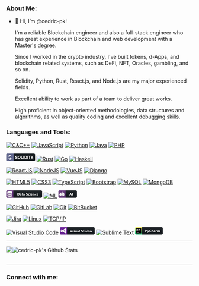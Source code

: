 ### About Me:

- 👋 Hi, I’m @cedric-pk!

  I'm a reliable Blockchain engineer and also a full-stack engineer who has great experience in Blockchain and web development with a Master's degree.

  Since I worked in the crypto industry, I've built tokens, d-Apps, and blockchain related systems, such as DeFi, NFT, Oracles, gambling, and so on.

  Solidity, Python, Rust, React.js, and Node.js are my major experienced fields.

  Excellent ability to work as part of a team to deliver great works. 
  
  High proficient in object-oriented methodologies, data structures and algorithms, as well as quality coding and excellent debugging skills.
  
### Languages and Tools:

[![C&C++](https://img.shields.io/badge/-C%20&%20C++-659ad2?style=flat&logo=c%2B%2B&logoColor=ffffff&link=https://github.com/cedric-pk/)](https://github.com/cedric-pk/)
[![JavaScript](https://img.shields.io/badge/-JavaScript-black?style=flat&logo=javascript&link=https://github.com/cedric-pk/)](https://github.com/cedric-pk/)
[![Python](https://img.shields.io/badge/-Python-black?style=flat&logo=python&link=https://github.com/cedric-pk/)](https://github.com/cedric-pk/)
[![Java](https://img.shields.io/badge/Java-orange?style=flat&logo=java&logoColor=white&link=https://github.com/cedric-pk/)](https://github.com/cedric-pk/)
[![PHP](https://img.shields.io/badge/-PHP-777BB4?style=flat&logo=php&link=https://github.com/cedric-pk/)](https://github.com/cedric-pk/)

[![Solidity](https://github.com/cedric-pk/cedric-pk/blob/main/solidity.png)](https://github.com/cedric-pk/)
[![Rust](https://img.shields.io/badge/Rust-black?style=flat&logo=rust&logoColor=white&link=https://github.com/cedric-pk/)](https://github.com/cedric-pk/)
[![Go](https://img.shields.io/badge/-Go-00ADD8?style=flat&logo=go&logoColor=white&link=https://github.com/cedric-pk/)](https://github.com/cedric-pk/)
[![Haskell](https://img.shields.io/badge/-Haskell-5D4F85?style=flat&logo=haskell&logoColor=white&link=https://github.com/cedric-pk/)](https://github.com/cedric-pk/)

[![ReactJS](https://img.shields.io/badge/-ReactJS-61DAFB?style=flat&logo=react&logoColor=white&link=https://github.com/cedric-pk/)](https://github.com/cedric-pk/) 
[![NodeJS](https://img.shields.io/badge/-Node.js-181717?style=flat&logo=nodedotjs&logoColor=white&link=https://github.com/cedric-pk/)](https://github.com/cedric-pk/) 
[![VueJS](https://img.shields.io/badge/VueJS-41B883??style=flat&logo=vue.js&logoColor=white&link=https://github.com/cedric-pk/)](https://github.com/cedric-pk/) 
[![Django](https://img.shields.io/badge/-django-black?style=flat&logo=django)](https://github.com/cedric-pk/)

[![HTML5](https://img.shields.io/badge/-HTML5-E34F26?style=flat&logo=html5&logoColor=white&link=https://github.com/cedric-pk/)](https://github.com/cedric-pk/) 
[![CSS3](https://img.shields.io/badge/-CSS3-1572B6?style=flat&logo=css3&link=https://github.com/cedric-pk/)](https://github.com/cedric-pk/) 
[![TypeScript](https://img.shields.io/badge/TypeScript-black?style=flat&logo=typescript&link=https://github.com/cedric-pk/)](https://github.com/cedric-pk/)
[![Bootstrap](https://img.shields.io/badge/-Bootstrap-563D7C?style=flat&logo=bootstrap&link=https://github.com/cedric-pk/)](https://github.com/cedric-pk/)
[![MySQL](https://img.shields.io/badge/-MySQL-black?style=flat&logo=mysql&link=https://github.com/cedric-pk/)](https://github.com/cedric-pk/)
[![MongoDB](https://img.shields.io/badge/-MongoDB-DDE072?style=flat&logo=mongodb&link=https://github.com/cedric-pk/)](https://github.com/cedric-pk/)

[![DataScience](https://github.com/SvenCelin/SvenCelin/blob/master/Badges/datascience.png)](https://github.com/cedric-pk/)
[![ML](https://img.shields.io/badge/-Machine%20Learning-102230?style=flat)](https://github.com/cedric-pk/)
[![AI](https://github.com/SvenCelin/SvenCelin/blob/master/Badges/ai.png)](https://github.com/cedric-pk/)

[![GitHub](https://img.shields.io/badge/-GitHub-181717?style=flat&logo=github&link=https://github.com/cedric-pk/)](https://github.com/cedric-pk/)
[![GitLab](https://img.shields.io/badge/-GitLab-FCA121?style=flat&logo=gitlab&link=https://github.com/cedric-pk/)](https://github.com/cedric-pk/)
[![Git](https://img.shields.io/badge/-Git-black?style=flat&logo=git&link=https://github.com/cedric-pk/)](https://github.com/cedric-pk/) 
[![BitBucket](https://img.shields.io/badge/Bitbucket-330F63?style=flat&logo=bitbucket&link=https://github.com/cedric-pk/)](https://github.com/cedric-pk/)

[![Jira](https://img.shields.io/badge/-Jira-222222?style=flat&logo=jira-software&logoColor=white&logoColor=0052CC)](https://github.com/cedric-pk/)
[![Linux](https://img.shields.io/badge/-Linux-222222?style=flat&logo=linux&logoColor=FCC624)](https://github.com/cedric-pk/)
[![TCP/IP](https://img.shields.io/badge/-TCP/IP-222222?style=flat&logo=cisco&logoColor=white)](https://github.com/cedric-pk/)

[![Visual Studio Code](https://img.shields.io/badge/-VSCode-444444?style=flat&logo=visual-studio-code&logoColor=007ACC)](https://github.com/cedric-pk/)
[![Visual Studio](https://github.com/SvenCelin/SvenCelin/blob/master/Badges/visualstudio.png)](https://github.com/cedric-pk/)
[![Sublime Text](http://img.shields.io/badge/-Sublime%20Text-3C4858?style=flat&logo=sublime-text)](https://github.com/cedric-pk/)
[![PyCharm](https://github.com/SvenCelin/SvenCelin/blob/master/Badges/pycharm.png)](https://github.com/cedric-pk/)
<br />

--- 

<img align="left" src="https://github-readme-stats.vercel.app/api/top-langs/?username=cedric-pk&theme=white" /> 

<img align="center" alt="cedric-pk's Github Stats" src="https://github-readme-stats.vercel.app/api?username=cedric-pk&show_icons=true&hide_border=true" /><br /><br />

---

### Connect with me:

[Email]: cedric.pk22@gmail.com

<!---
cedric-pk/cedric-pk is a ✨ special ✨ repository because its `README.md` (this file) appears on your GitHub profile.
You can click the Preview link to take a look at your changes.
--->
